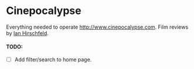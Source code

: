 # Cinepocalypse

Everything needed to operate http://www.cinepocalypse.com. Film reviews by [Ian Hirschfeld](https://twitter.com/ianhirschfeld).

#### TODO:
- [ ] Add filter/search to home page.
